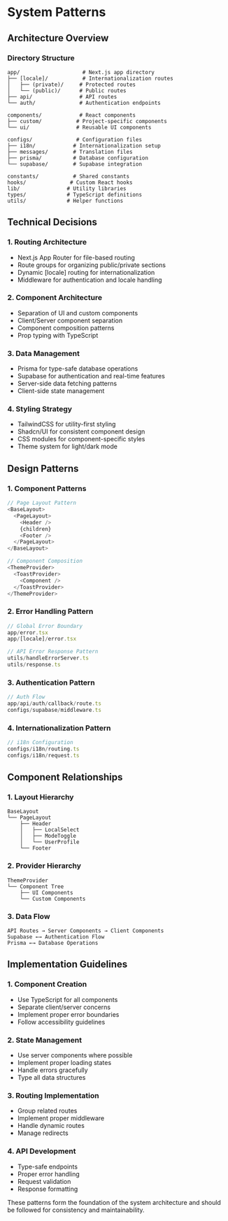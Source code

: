 # System Patterns

## Architecture Overview

### Directory Structure
```
app/                    # Next.js app directory
├── [locale]/           # Internationalization routes
│   ├── (private)/     # Protected routes
│   └── (public)/      # Public routes
├── api/               # API routes
└── auth/              # Authentication endpoints

components/            # React components
├── custom/           # Project-specific components
└── ui/               # Reusable UI components

configs/              # Configuration files
├── i18n/            # Internationalization setup
├── messages/        # Translation files
├── prisma/          # Database configuration
└── supabase/        # Supabase integration

constants/           # Shared constants
hooks/              # Custom React hooks
lib/               # Utility libraries
types/             # TypeScript definitions
utils/             # Helper functions
```

## Technical Decisions

### 1. Routing Architecture
- Next.js App Router for file-based routing
- Route groups for organizing public/private sections
- Dynamic [locale] routing for internationalization
- Middleware for authentication and locale handling

### 2. Component Architecture
- Separation of UI and custom components
- Client/Server component separation
- Component composition patterns
- Prop typing with TypeScript

### 3. Data Management
- Prisma for type-safe database operations
- Supabase for authentication and real-time features
- Server-side data fetching patterns
- Client-side state management

### 4. Styling Strategy
- TailwindCSS for utility-first styling
- Shadcn/UI for consistent component design
- CSS modules for component-specific styles
- Theme system for light/dark mode

## Design Patterns

### 1. Component Patterns
```typescript
// Page Layout Pattern
<BaseLayout>
  <PageLayout>
    <Header />
    {children}
    <Footer />
  </PageLayout>
</BaseLayout>

// Component Composition
<ThemeProvider>
  <ToastProvider>
    <Component />
  </ToastProvider>
</ThemeProvider>
```

### 2. Error Handling Pattern
```typescript
// Global Error Boundary
app/error.tsx
app/[locale]/error.tsx

// API Error Response Pattern
utils/handleErrorServer.ts
utils/response.ts
```

### 3. Authentication Pattern
```typescript
// Auth Flow
app/api/auth/callback/route.ts
configs/supabase/middleware.ts
```

### 4. Internationalization Pattern
```typescript
// i18n Configuration
configs/i18n/routing.ts
configs/i18n/request.ts
```

## Component Relationships

### 1. Layout Hierarchy
```
BaseLayout
└── PageLayout
    ├── Header
    │   ├── LocalSelect
    │   ├── ModeToggle
    │   └── UserProfile
    └── Footer
```

### 2. Provider Hierarchy
```
ThemeProvider
└── Component Tree
    ├── UI Components
    └── Custom Components
```

### 3. Data Flow
```
API Routes → Server Components → Client Components
Supabase ←→ Authentication Flow
Prisma ←→ Database Operations
```

## Implementation Guidelines

### 1. Component Creation
- Use TypeScript for all components
- Separate client/server concerns
- Implement proper error boundaries
- Follow accessibility guidelines

### 2. State Management
- Use server components where possible
- Implement proper loading states
- Handle errors gracefully
- Type all data structures

### 3. Routing Implementation
- Group related routes
- Implement proper middleware
- Handle dynamic routes
- Manage redirects

### 4. API Development
- Type-safe endpoints
- Proper error handling
- Request validation
- Response formatting

These patterns form the foundation of the system architecture and should be followed for consistency and maintainability.